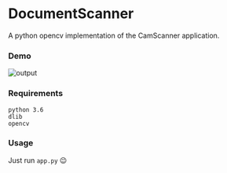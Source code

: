 # DocumentScanner
A python opencv implementation of the CamScanner application.

### Demo

![output](output.gif)


### Requirements
```
python 3.6
dlib
opencv
```

### Usage
Just run ```app.py``` :wink:
